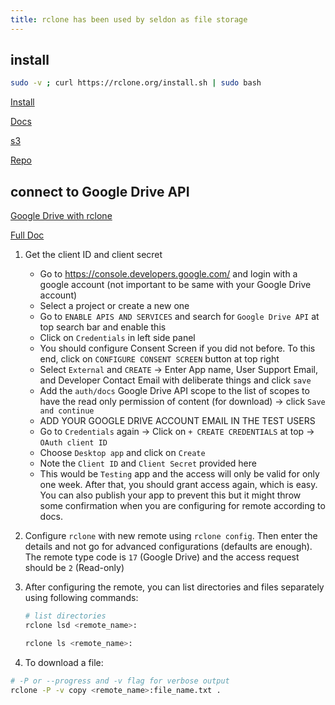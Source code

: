 ```yaml
---
title: rclone has been used by seldon as file storage
---
```


## install

```bash
sudo -v ; curl https://rclone.org/install.sh | sudo bash
```

[Install](https://rclone.org/install/)

[Docs](https://rclone.org/docs/)

[s3](https://rclone.org/s3/)

[Repo](https://github.com/rclone/rclone)

## connect to Google Drive API

[Google Drive with rclone](https://rclone.org/drive/)

[Full Doc](https://rclone.org/drive/#making-your-own-client-id)

1. Get the client ID and client secret
    - Go to <https://console.developers.google.com/> and login with a google account (not important to be same with your Google Drive account)
    - Select a project or create a new one
    - Go to `ENABLE APIS AND SERVICES` and search for `Google Drive API` at top search bar and enable this
    - Click on `Credentials` in left side panel
    - You should configure Consent Screen if you did not before. To this end, click on `CONFIGURE CONSENT SCREEN` button at top right
    - Select `External` and `CREATE` -> Enter App name, User Support Email, and Developer Contact Email with deliberate things and click `save`
    - Add the `auth/docs` Google Drive API scope to the list of scopes to have the read only permission of content (for download) -> click `Save and continue`
    - ADD YOUR GOOGLE DRIVE ACCOUNT EMAIL IN THE TEST USERS
    - Go to `Credentials` again -> Click on `+ CREATE CREDENTIALS` at top -> `OAuth client ID`
    - Choose `Desktop app` and click on `Create`
    - Note the `Client ID` and `Client Secret` provided here
    - This would be `Testing` app and the access will only be valid for only one week. After that, you should grant access again, which is easy. You can also publish your app to prevent this but it might throw some confirmation when you are configuring for remote according to docs.

2. Configure `rclone` with new remote using `rclone config`. Then enter the details and not go for advanced configurations (defaults are enough). The remote type code is `17` (Google Drive) and the access request should be `2` (Read-only)

3. After configuring the remote, you can list directories and files separately using following commands:

    ```bash
    # list directories
    rclone lsd <remote_name>:

    rclone ls <remote_name>:
    ```

4. To download a file:

```bash
# -P or --progress and -v flag for verbose output
rclone -P -v copy <remote_name>:file_name.txt .
```
